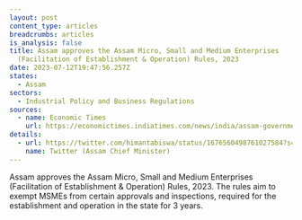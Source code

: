 ```yaml
---
layout: post
content_type: articles
breadcrumbs: articles
is_analysis: false
title: Assam approves the Assam Micro, Small and Medium Enterprises
  (Facilitation of Establishment & Operation) Rules, 2023
date: 2023-07-12T19:47:56.257Z
states:
  - Assam
sectors:
  - Industrial Policy and Business Regulations
sources:
  - name: Economic Times
    url: https://economictimes.indiatimes.com/news/india/assam-government-okays-provisions-for-smooth-setting-up-of-msmes/articleshow/101520439.cms
details:
  - url: https://twitter.com/himantabiswa/status/1676560498761027584?s=20
    name: Twitter (Assam Chief Minister)
---
```

Assam approves the Assam Micro, Small and Medium Enterprises (Facilitation of Establishment & Operation) Rules, 2023. The rules aim to exempt MSMEs from certain approvals and inspections, required for the establishment and operation in the state for 3 years.